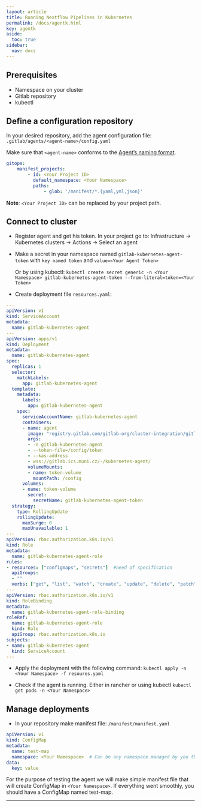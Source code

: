 ```yaml
---
layout: article
title: Running Nextflow Pipelines in Kubernetes
permalink: /docs/agentk.html
key: agentk
aside:
  toc: true
sidebar:
  nav: docs
---
```


## Prerequisites
- Namespace on your cluster
- Gitlab repository
- kubectl


## Define a configuration repository

In your desired repository, add the agent configuration file: `.gitlab/agents/<agent-name>/config.yaml`

Make sure that `<agent-name>` conforms to the [Agent’s naming format](https://gitlab.com/gitlab-org/cluster-integration/gitlab-agent/-/blob/master/doc/identity_and_auth.md#agent-identity-and-name).

```yaml
gitops:
    manifest_projects:
        - id: <Your Project ID>
          default_namespace: <Your Namespace>
          paths:
              - glob: '/manifest/*.{yaml,yml,json}'
```
**Note**: `<Your Project ID>` can be replaced by your project path.


## Connect to cluster

- Register agent and get his token.
  In your project go to: 
  Infrastructure -> Kubernetes clusters -> Actions -> Select an agent 
- Make a secret in your namespace named `gitlab-kubernetes-agent-token` with `key named token` and `value=<Your Agent Token>`
  
  Or by using kubectl: `kubectl create secret generic -n <Your Namespace> gitlab-kubernetes-agent-token --from-literal=token=<Your Token>`

- Create deployment file `resources.yaml`:
```yaml
---
apiVersion: v1
kind: ServiceAccount
metadata:
  name: gitlab-kubernetes-agent
---
apiVersion: apps/v1
kind: Deployment
metadata:
  name: gitlab-kubernetes-agent
spec:
  replicas: 1
  selector:
    matchLabels:
      app: gitlab-kubernetes-agent
  template:
    metadata:
      labels:
        app: gitlab-kubernetes-agent  
    spec:
      serviceAccountName: gitlab-kubernetes-agent
      containers:
      - name: agent
        image: "registry.gitlab.com/gitlab-org/cluster-integration/gitlab-agent/agentk:stable"
        args:
        - -n gitlab-kubernetes-agent
        - --token-file=/config/token
        - --kas-address
        - wss://gitlab.ics.muni.cz/-/kubernetes-agent/
        volumeMounts:
        - name: token-volume
          mountPath: /config
      volumes:
      - name: token-volume
        secret:
          secretName: gitlab-kubernetes-agent-token
  strategy:
    type: RollingUpdate
    rollingUpdate:
      maxSurge: 0
      maxUnavailable: 1
---
apiVersion: rbac.authorization.k8s.io/v1
kind: Role
metadata:
  name: gitlab-kubernetes-agent-role
rules:
- resources: ["configmaps", "secrets"]  #need of specification
  apiGroups: 
  - ""
  verbs: ["get", "list", "watch", "create", "update", "delete", "patch"]
---
apiVersion: rbac.authorization.k8s.io/v1
kind: RoleBinding
metadata:
  name: gitlab-kubernetes-agent-role-binding
roleRef:
  name: gitlab-kubernetes-agent-role
  kind: Role
  apiGroup: rbac.authorization.k8s.io
subjects:
- name: gitlab-kubernetes-agent
  kind: ServiceAccount
---
```
- Apply the deployment with the following command:
`kubectl apply -n <Your Namespace> -f resoures.yaml`

- Check if the agent is running. Either in rancher or using kubectl `kubectl get pods -n <Your Namespace>`

## Manage deployments

- In your repository make manifest file: `/manifest/manifest.yaml`
 
```yaml
apiVersion: v1
kind: ConfigMap
metadata:
  name: test-map
  namespace: <Your Namespace>  # Can be any namespace managed by you that the agent has access to.
data:
  key: value
```
For the purpose of testing the agent we will make simple manifest file that will create ConfigMap in `<Your Namespace>`.
If everything went smoothly, you should have a ConfigMap named test-map.

***
